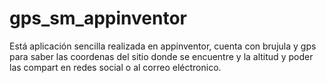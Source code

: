 # gps_sm_appinventor

Está aplicación sencilla realizada en appinventor, cuenta con brujula y gps para saber las coordenas del sitio donde
se encuentre y la altitud y poder las compart en redes social o al correo eléctronico.
